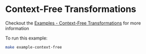 # Context-Free Transformations

Checkout the [Examples - Context-Free Transformations](https://ocaml-ppx.github.io/ppxlib/examples-context-free-transformations.html) for more information

To run this example:

```sh
make example-context-free
```